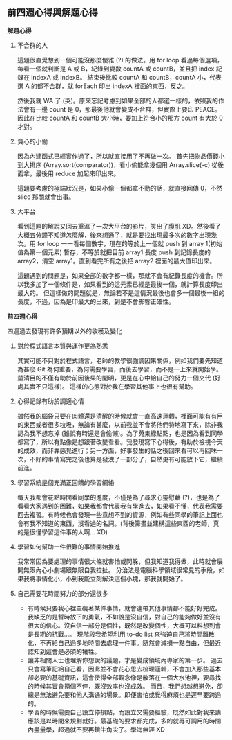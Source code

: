 ## 前四週心得與解題心得

**解題心得**

1. 不合群的人

   這題很直覺想到一個可能沒那麼優雅 (?) 的做法。用 for loop 看過每個選項，每看一個就判斷是 A 或 B，紀錄到變數 countA 或 countB，並且把 index 記錄在 indexA 或 indexB。 結束後比較 countA 和 countB，countA 小，代表選 A 的都不合群，就 forEach 印出 indexA 裡面的東西，反之。

   然後我就 WA 了 (哭)。原來忘記考慮到如果全部的人都選一樣的，依照我的作法會有一邊 count 是 0，那最後他就會變成不合群，但實際上要印 PEACE。因此在比較 countA 和 countB 大小時，要加上符合小的那方 count 有大於 0 才對。

2. 貪心的小偷

   因為內建函式已經實作過了，所以就直接用了不再做一次。 首先把物品價錢小到大排序 (Array.sort(comparator))，看小偷能拿幾個用 Array.slice(-c) 從後面拿，最後用 reduce 加起來印出來。

   這題要考慮的極端狀況是，如果小偷一個都拿不動的話，就直接回傳 0，不然 slice 那關就會出事。

3. 大平台

   看到這題的解說又回去重溫了一次大平台的影片，笑出了腹肌 XD。然後看了大概五分鐘不知道怎麼解，後來想通了，就是要找出現最多次的數字出現幾次。用 for loop 一一看每個數字，現在的等於上一個就 push 到 array 1(初始值為第一個元素) 暫存，不等於就把目前 array1 長度 push 到記錄長度的 array2，清空 array1。直到看完所有之後把 array2 裡面的最大值印出來。

   這題遇到的問題是，如果全部的數字都一樣，那就不會有紀錄長度的機會。所以我多加了一個條件是，如果看到的這元素已經是最後一個，就計算長度印出最大的。 但這樣做的問題就是，無論若不是這情況最後也會多一個最後一組的長度，不過，因為是印最大的出來，到是不會影響正確性。

**前四週心得**

四週過去發現有許多預期以外的收穫及變化

1. 對於程式語言本質與運作更為熟悉

   其實可能不只對於程式語言，老師的教學很強調因果關係，例如我們要先知道為甚麼 Git 為何重要，為何需要學習，而後去學習，而不是一上來就開始學。釐清目的不僅有助於前因後果的闡明，更是在心中給自己的努力一個交代 (好處其實不只這樣)。 這樣的心態對於我在學習其他事上也很有幫助。

2. 心得記錄有助於調適心情

   雖然我的腦袋只要在肉體還是清醒的時候就會一直高速運轉，裡面可能有有用的東西或者很多垃圾，無論有甚麼，以前我並不會將他們特地寫下來，除非我認為我不想忘掉 (雖說有時還是會偷懶)。為了蒐集綠點點，也是因為看到同學都寫了，所以有點像是想跟著改變看看。我發現寫下心得後，有助於檢視今天的成效，而非靠感覺進行；另一方面，好事發生的話之後回來看可以再回味一次，不好的事情寫完之後也算是發洩了一部分了，自然更有可能放下它，繼續前進。

3. 學習系統是個充滿正回饋的學習網絡

   每天我都會花點時間看同學的進度，不僅是為了尋求心靈慰藉 (?)，也是為了看看大家遇到的困難，如果我都會代表我有學進去，如果看不懂，代表我需要回去複習。有時候也會發現一些意想不到的資源，例如有些同學的筆記上面也會有我不知道的東西，沒看過的名詞。(背後籌畫並建構這些東西的老師，真的是很懂學習這件事的人啊... XD)

4. 學習如何幫助一件很難的事情開始推進

   我常常因為要處理的事情很大條就害怕或閃躲，但我知道我得做，此時就會展開無限內心小劇場跟無限自我拉扯。 分治法是電腦科學領域很常見的手段，如果我將事情化小，小到我能立刻解決這個小塊，那我就開始了。

5. 自己需要花時間努力的部分還很多

   - 有時候只要我心裡罣礙著某件事情，就會連帶其他事情都不能好好完成。我缺乏的是暫時放下的勇氣，不如說是沒自信，對自己的能夠做好並沒有很大的信心。沒自信一部分是個性，既然是改變個性，大概可以料想到會是長期的抗戰...。 現階段我希望利用 to-do list 來強迫自己將時間離散化，不再給自己過多地時間去處理一件事。隨然會減損一點自由，但最近認知到這會是必須的犧牲。
   - 讓非相關人士也理解你想說的議題，才是變成領域內專家的第一步。 過去只會寫筆記給自己看，因此並不會花心思去梳理邏輯，不會加入那些基本卻必要的基礎資訊，這會使得全部觀念像是散落在一個大水池裡，要尋找的時候其實會撈個不停，既沒效率也沒成效。 而且，我們想越想避免，卻總是無法避免要和他人溝通的場景。即便害怕或覺得麻煩也是遲早要跨過的。
   - 學習的時候需要自己設立停損點，而設立又需要經驗，既然如此對我來講應該是以時間來規劃就好。最基礎的要求都完成，多的就再可調用的時間內盡量學，超過就不要再鑽牛角尖了。學海無涯 XD

